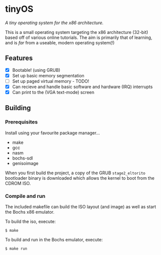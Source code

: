 # tinyOS

_A tiny operating system for the x86 architecture._

This is a small operating system targeting the x86 architecture (32-bit)
based off of various online tutorials.
The aim is primarily that of learning, and is _far_ from a useable, modern
operating system(!)

## Features

- [x] Bootable! (using GRUB)
- [x] Set up basic memory segmentation
- [ ] Set up paged virtual memory - TODO!
- [x] Can recieve and handle basic software and hardware (IRQ) interrupts
- [x] Can print to the (VGA text-mode) screen

## Building

### Prerequisites

Install using your favourite package manager...

- make
- gcc
- nasm
- bochs-sdl
- genisoimage

When you first build the project, a copy of the GRUB `stage2_eltorito`
bootloader binary is downloaded which allows the kernel to boot from
the CDROM ISO.

### Compile and run

The included makefile can build the ISO layout (and image) as well as start
the Bochs x86 emulator.

To build the iso, execute:

```shell
$ make
```

To build and run in the Bochs emulator, execute:

```shell
$ make run
```
